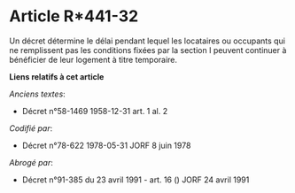 # Article R*441-32

Un décret détermine le délai pendant lequel les locataires ou occupants qui ne remplissent pas les conditions fixées par la
section I peuvent continuer à bénéficier de leur logement à titre temporaire.

**Liens relatifs à cet article**

_Anciens textes_:

  - Décret n°58-1469 1958-12-31 art. 1 al. 2

_Codifié par_:

  - Décret n°78-622 1978-05-31 JORF 8 juin 1978

_Abrogé par_:

  - Décret n°91-385 du 23 avril 1991 - art. 16 () JORF 24 avril 1991
